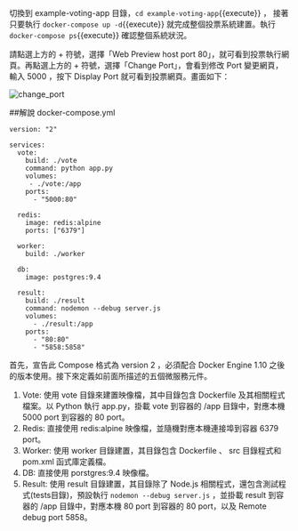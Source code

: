 切換到 example-voting-app 目錄，`cd example-voting-app`{{execute}} ，
接著只要執行 `docker-compose up -d`{{execute}} 
就完成整個投票系統建置。執行 `docker-compose ps`{{execute}} 
確認整個系統狀況。

請點選上方的 + 符號，選擇「Web Preview host port 80」，就可看到投票執行網頁。再點選上方的 + 符號，選擇「Change Port」，會看到修改 Port 變更網頁，輸入 5000 ，按下 Display Port 就可看到投票網頁。畫面如下：

![change_port](https://cloud.githubusercontent.com/assets/664465/17457101/dc2b84ba-5c1f-11e6-8b50-19d5ed691dfd.png)

##解說 docker-compose.yml
```
version: "2"

services:
  vote:
    build: ./vote
    command: python app.py
    volumes:
     - ./vote:/app
    ports:
      - "5000:80"

  redis:
    image: redis:alpine
    ports: ["6379"]

  worker:
    build: ./worker

  db:
    image: postgres:9.4

  result:
    build: ./result
    command: nodemon --debug server.js
    volumes:
      - ./result:/app
    ports:
      - "80:80"
      - "5858:5858"

```
首先，宣告此 Compose 格式為 version 2 ，必須配合 Docker Engine 1.10 之後的版本使用。接下來定義如前面所描述的五個微服務元件。
1. Vote: 使用 vote 目錄來建置映像檔，其中目錄包含 Dockerfile 及其相關程式檔案。以 Python 執行 app.py，掛載 vote 到容器的 /app 目錄中，對應本機 5000 port 到容器的 80 port。
2. Redis: 直接使用 redis:alpine 映像檔，並隨機對應本機連接埠到容器 6379 port。 
3. Worker: 使用 worker 目錄建置，其目錄包含 Dockerfile 、 src 目錄程式和 pom.xml 函式庫定義檔。
4. DB: 直接使用 porstgres:9.4 映像檔。
5. Result: 使用 result 目錄建置，其目錄除了 Node.js 相關程式，還包含測試程式(tests目錄)，預設執行 `nodemon --debug server.js` ，並掛載 result 到容器的 /app 目錄中，對應本機 80 port 到容器的 80 port，以及 Remote debug port 5858。
